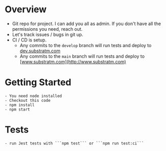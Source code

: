 # Overview
- Git repo for project. I can add you all as admin. If you don't have all the permissions you need, reach out. 
- Let's track issues / bugs in git up. 
- CI / CD is setup. 
    - Any commits to the ```develop``` branch will run tests and deploy to [dev.substratm.com](http://dev.substratm.com)
    - Any commits to the ```main``` branch will run tests and deploy to [www.substratm.com](http://www.substratm.com)

# Getting Started
    - You need node installed
    - Checkout this code 
    - npm install
    - npm start

# Tests
    - run Jest tests with ```npm test``` or ```npm run test:ci```





